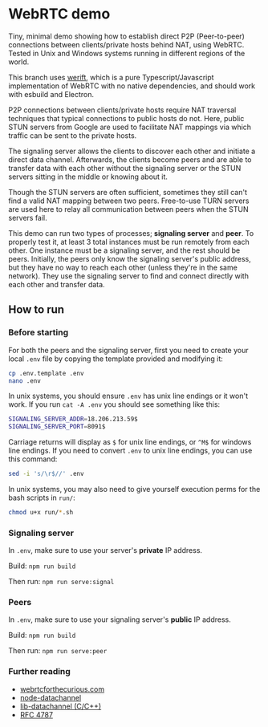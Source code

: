 
# WebRTC demo

Tiny, minimal demo showing how to establish direct P2P (Peer-to-peer) connections between clients/private hosts behind NAT, using WebRTC. Tested in Unix and Windows systems running in different regions of the world.

This branch uses [werift](https://github.com/shinyoshiaki/werift-webrtc), which is a pure Typescript/Javascript implementation of WebRTC with no native dependencies, and should work with esbuild and Electron.

P2P connections between clients/private hosts require NAT traversal techniques that typical connections to public hosts do not.
Here, public STUN servers from Google are used to facilitate NAT mappings via which traffic can be sent to the private hosts.

The signaling server allows the clients to discover each other and initiate a direct data channel. Afterwards, the clients become peers and are able to transfer data with each other without the signaling server or the STUN servers sitting in the middle or knowing about it.

Though the STUN servers are often sufficient, sometimes they still can't find a valid NAT mapping between two peers. Free-to-use TURN servers are used here to relay all communication between peers when the STUN servers fail.

This demo can run two types of processes; **signaling server** and **peer**. To properly test it, at least 3 total instances must be run remotely from each other. One instance must be a signaling server, and the rest should be peers. Initially, the peers only know the signaling server's public address, but they have no way to reach each other (unless they're in the same network). They use the signaling server to find and connect directly with each other and transfer data.

## How to run

### Before starting

For both the peers and the signaling server, first you need to create your local `.env` file by copying the template provided and modifying it:
```bash
cp .env.template .env
nano .env
```

In unix systems, you should ensure `.env` has unix line endings or it won't work. If you run `cat -A .env` you should see something like this:
```bash
SIGNALING_SERVER_ADDR=18.206.213.59$
SIGNALING_SERVER_PORT=8091$
```
Carriage returns will display as `$` for unix line endings, or `^M$` for windows line endings. If you need to convert `.env` to unix line endings, you can use this command:
```bash
sed -i 's/\r$//' .env
```

In unix systems, you may also need to give yourself execution perms for the bash scripts in `run/`:
```bash
chmod u+x run/*.sh
```

### Signaling server

In `.env`, make sure to use your server's **private** IP address.

Build:
    ```
    npm run build
    ```

Then run:
    ```
    npm run serve:signal
    ```

### Peers

In `.env`, make sure to use your signaling server's **public** IP address.

Build:
    ```
    npm run build
    ```

Then run:
    ```
    npm run serve:peer
    ```

### Further reading
* [webrtcforthecurious.com](https://webrtcforthecurious.com/docs/01-what-why-and-how/)
* [node-datachannel](https://github.com/murat-dogan/node-datachannel/tree/d83ba00d80d8e665f4c61c94da19cad8c21a778c)
* [lib-datachannel (C/C++)](https://github.com/paullouisageneau/libdatachannel/tree/master)
* [RFC 4787](https://datatracker.ietf.org/doc/html/rfc4787)